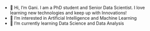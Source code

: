- 👋 Hi, I’m Gani. I am a PhD student and Senior Data Scientist. I love learning new technologies and keep up with Innovations!
- 👀 I’m interested in Artificial Intelligence and Machine Learning 
- 🌱 I’m currently learning Data Science and Data Analysis

<!---
ganiesenov/ganiesenov is a ✨ special ✨ repository because its `README.md` (this file) appears on your GitHub profile.
You can click the Preview link to take a look at your changes.
--->
